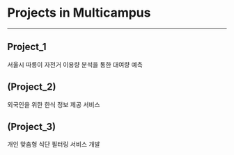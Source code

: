 # Projects in Multicampus

---

## Project_1

서울시 따릉이 자전거 이용량 분석을 통한 대여량 예측

## (Project_2)

외국인을 위한 한식 정보 제공 서비스

## (Project_3)

개인 맞춤형 식단 필터링 서비스 개발